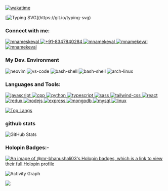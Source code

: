 [![wakatime](https://wakatime.com/badge/user/c3296bbc-989d-48a1-bfb0-752d952f7151.svg)](https://wakatime.com/@c3296bbc-989d-48a1-bfb0-752d952f7151)

[![Typing SVG](https://readme-typing-svg.herokuapp.com/?font=Comic+Sans+MS&weight=700&color=04d361&size=35&center=false&vCenter=true&width=1000&lines=Welcome!!+:%29;Hello,+My+name+is+Keval+Bhanushali;mr-bhanushali03...;)](https://git.io/typing-svg)

<!-- architecture: ["Progressive web applications", "Single page applications"], -->
<h3 align="left">Connect with me:</h3>
<p align="left">
  <a href="mailto: mrbhanushali03@gmail.com" target="_blank">
    <img
      src="https://img.shields.io/badge/Gmail-D14836?style=for-the-badge&logo=gmail&logoColor=white"
      alt="mnameskeval"
    />
  </a>
  <a href="https://wa.me/8347840284" target="_blank">
    <img
      src="https://img.shields.io/badge/WhatsApp-25D366?style=for-the-badge&logo=whatsapp&logoColor=white"
      alt="+91-8347840284"
    />
  </a>
  <a href="https://github.com/mr-bhanushali03" target="_blank">
    <img
      src="https://img.shields.io/badge/GitHub-100000?style=for-the-badge&logo=github&logoColor=white"
      alt="mnamekeval"
    />
  </a>
  <a href="https://github.com/mr-bhanushali03" target="_blank">
    <img
      src="https://img.shields.io/badge/GitLab-330F63?style=for-the-badge&logo=gitlab&logoColor=white"
      alt="mnamekeval"
    />
  </a>
  <a href="https://linkedin.com/in/keval-bhanushali-627799243" target="_blank"
    ><img
      src="https://img.shields.io/badge/LinkedIn-0077B5?style=for-the-badge&logo=linkedin&logoColor=white"
      alt="mnamekeval"
  /></a>
</p>


<h3>My Dev. Environment</h3>
<p>
    <img src = "https://img.shields.io/badge/NeoVim-%2357A143.svg?&style=for-the-badge&logo=neovim&logoColor=white" alt = "neovim">
    <img src = "https://img.shields.io/badge/Visual_Studio_Code-0078D4?style=for-the-badge&logo=visual%20studio%20code&logoColor=white" alt = "vs-code">
    <img src = "https://img.shields.io/badge/GNU%20Bash-4EAA25?style=for-the-badge&logo=GNU%20Bash&logoColor=white" alt = "bash-shell">
    <img src = "https://img.shields.io/badge/Firefox_Browser-FF7139?style=for-the-badge&logo=Firefox-Browser&logoColor=white" alt = "bash-shell">
    <img src = "https://img.shields.io/badge/Arch_Linux-1793D1?style=for-the-badge&logo=arch-linux&logoColor=white" alt = "arch-linux">
    
</p>

<h3 align="left">Languages and Tools:</h3>
<p>
    <a href="" target="_blank">
        <img src="https://img.shields.io/badge/JavaScript-323330?style=for-the-badge&logo=javascript&logoColor=F7DF1E" alt="javascript">
    </a>
    <a href="" target="_blank">
        <img src="https://img.shields.io/badge/C%2B%2B-00599C?style=for-the-badge&logo=c%2B%2B&logoColor=white" alt="cpp">
    </a>
    <a href="" target="_blank">
        <img src="https://img.shields.io/badge/Python-14354C?style=for-the-badge&logo=python&logoColor=white" alt="python">
    </a>
    <a href="" target="_blank">
        <img src="https://img.shields.io/badge/TypeScript-007ACC?style=for-the-badge&logo=typescript&logoColor=white" alt="typescript">
    </a>
    <a href="" target="_blank">
        <img src="https://img.shields.io/badge/Sass-CC6699?style=for-the-badge&logo=sass&logoColor=white" alt="sass">
    </a>
    <a href="" target="_blank">
        <img src="https://img.shields.io/badge/Tailwind_CSS-38B2AC?style=for-the-badge&logo=tailwind-css&logoColor=white" alt="tailwind-css">
    </a>
    <a href="" target="_blank">
        <img src="https://img.shields.io/badge/React-20232A?style=for-the-badge&logo=react&logoColor=61DAFB" alt="react">
    </a>
    <a href="" target="_blank">
        <img src="https://img.shields.io/badge/Redux-593D88?style=for-the-badge&logo=redux&logoColor=white" alt="redux">
    </a>
    <a href="" target="_blank">
        <img src="https://img.shields.io/badge/Node.js-43853D?style=for-the-badge&logo=node.js&logoColor=white" alt="nodejs">
    </a>
    <a href="" target="_blank">
        <img src="https://img.shields.io/badge/Express.js-404D59?style=for-the-badge" alt="express">
    </a>
    <a href="" target="_blank">
        <img src="https://img.shields.io/badge/MongoDB-4EA94B?style=for-the-badge&logo=mongodb&logoColor=white" alt="mongodb">
    </a>
    <a href="" target="_blank">
        <img src="https://img.shields.io/badge/MySQL-00000F?style=for-the-badge&logo=mysql&logoColor=white" alt="mysql">
    </a>                                                                                                                  
    <a href="" target="_blank">
        <img src="https://img.shields.io/badge/Linux-FCC624?style=for-the-badge&logo=linux&logoColor=black" alt="linux">
    </a>                                                                                                                     
</p>

<!--START_SECTION:waka-->
<!--END_SECTION:waka-->

<!-- ![Keval's GitHub stats](https://github-readme-stats.vercel.app/api?username=mr-bhanushali03&show_icons=true&theme=radical) -->

[![Top Langs](https://github-readme-stats.vercel.app/api/top-langs/?username=mr-bhanushali03&show_icons=true&theme=radical)](https://github.com/mr-bhanushali03)

### github stats
![GitHub Stats](https://github-readme-stats.vercel.app/api?username=mr-bhanushali03&show_icons=true&theme=radical&title_color=04d361&count_private=true&include_all_commits=true)

### Holopin Badges:-
[![An image of @mr-bhanushali03's Holopin badges, which is a link to view their full Holopin profile](https://holopin.me/mr-bhanushali03)](https://holopin.io/@mr-bhanushali03)

![Activity Graph](https://github-readme-activity-graph.vercel.app/graph?username=mr-bhanushali03&bg_color=121214&color=04d361&line=8257e5&point=04d361&area=true&hide_border=true)  

[![](https://visitcount.itsvg.in/api?id=mnamesujit&icon=5&color=1)](https://visitcount.itsvg.in)
